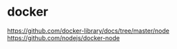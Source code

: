 # docker
https://github.com/docker-library/docs/tree/master/node
https://github.com/nodejs/docker-node
